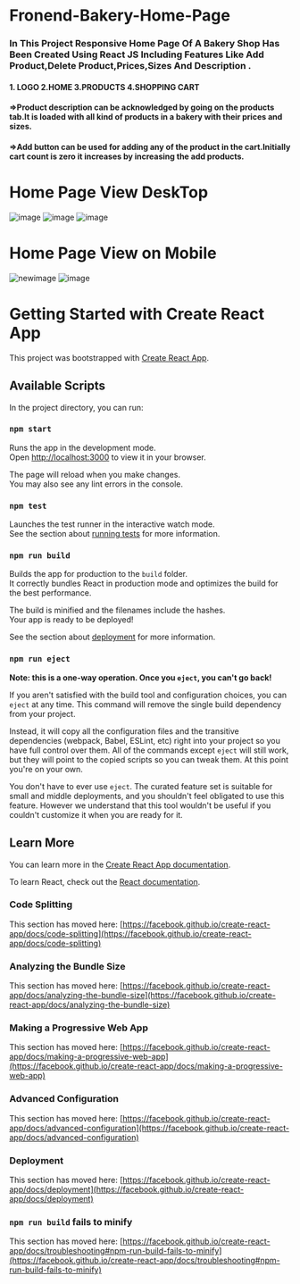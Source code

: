 # Fronend-Bakery-Home-Page
 ### In This Project Responsive Home Page Of A Bakery Shop Has Been Created Using React JS Including Features Like Add Product,Delete Product,Prices,Sizes And Description .
 #### 1. LOGO  2.HOME  3.PRODUCTS  4.SHOPPING CART
 #### =>Product description can be acknowledged by going on the products tab.It is loaded with all kind of products in a bakery with their prices and sizes.
 #### =>Add button can be used for adding any of the product in the cart.Initially cart count is zero it increases by increasing the add products.
# Home Page View DeskTop
![image](https://user-images.githubusercontent.com/85208950/212735223-c71e9d5d-67a1-4e06-98fa-e85fcfcc2688.png)
![image](https://user-images.githubusercontent.com/85208950/212871153-54d8a6e9-8c00-45eb-93b2-b968e6f0b27f.png)
![image](https://user-images.githubusercontent.com/85208950/212871173-255aeadc-ad69-4655-92a1-9258c39baa4e.png)

# Home Page View on Mobile
![newimage](https://user-images.githubusercontent.com/85208950/212738532-efd36f30-e3da-4cfc-abb1-edd1199fcb9a.jpg)
![image](https://user-images.githubusercontent.com/85208950/212735232-6e6e8d31-6640-4109-9729-313b1720478b.png)
# Getting Started with Create React App

This project was bootstrapped with [Create React App](https://github.com/facebook/create-react-app).

## Available Scripts

In the project directory, you can run:

### `npm start`

Runs the app in the development mode.\
Open [http://localhost:3000](http://localhost:3000) to view it in your browser.

The page will reload when you make changes.\
You may also see any lint errors in the console.

### `npm test`

Launches the test runner in the interactive watch mode.\
See the section about [running tests](https://facebook.github.io/create-react-app/docs/running-tests) for more information.

### `npm run build`

Builds the app for production to the `build` folder.\
It correctly bundles React in production mode and optimizes the build for the best performance.

The build is minified and the filenames include the hashes.\
Your app is ready to be deployed!

See the section about [deployment](https://facebook.github.io/create-react-app/docs/deployment) for more information.

### `npm run eject`

**Note: this is a one-way operation. Once you `eject`, you can't go back!**

If you aren't satisfied with the build tool and configuration choices, you can `eject` at any time. This command will remove the single build dependency from your project.

Instead, it will copy all the configuration files and the transitive dependencies (webpack, Babel, ESLint, etc) right into your project so you have full control over them. All of the commands except `eject` will still work, but they will point to the copied scripts so you can tweak them. At this point you're on your own.

You don't have to ever use `eject`. The curated feature set is suitable for small and middle deployments, and you shouldn't feel obligated to use this feature. However we understand that this tool wouldn't be useful if you couldn't customize it when you are ready for it.

## Learn More

You can learn more in the [Create React App documentation](https://facebook.github.io/create-react-app/docs/getting-started).

To learn React, check out the [React documentation](https://reactjs.org/).

### Code Splitting

This section has moved here: [https://facebook.github.io/create-react-app/docs/code-splitting](https://facebook.github.io/create-react-app/docs/code-splitting)

### Analyzing the Bundle Size

This section has moved here: [https://facebook.github.io/create-react-app/docs/analyzing-the-bundle-size](https://facebook.github.io/create-react-app/docs/analyzing-the-bundle-size)

### Making a Progressive Web App

This section has moved here: [https://facebook.github.io/create-react-app/docs/making-a-progressive-web-app](https://facebook.github.io/create-react-app/docs/making-a-progressive-web-app)

### Advanced Configuration

This section has moved here: [https://facebook.github.io/create-react-app/docs/advanced-configuration](https://facebook.github.io/create-react-app/docs/advanced-configuration)

### Deployment

This section has moved here: [https://facebook.github.io/create-react-app/docs/deployment](https://facebook.github.io/create-react-app/docs/deployment)

### `npm run build` fails to minify

This section has moved here: [https://facebook.github.io/create-react-app/docs/troubleshooting#npm-run-build-fails-to-minify](https://facebook.github.io/create-react-app/docs/troubleshooting#npm-run-build-fails-to-minify)


